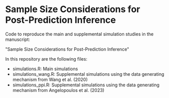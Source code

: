# Sample Size Considerations for Post-Prediction Inference

Code to reproduce the main and supplemental simulation studies in the manuscript:

"Sample Size Considerations for Post-Prediction Inference"

In this repository are the following files:

- simulations.R: Main simulations
- simulations_wang.R: Supplemental simulations using the data generating mechanism from Wang et al. (2020)
- simulations_ppi.R: Supplemental simulations using the data generating mechanism from Angelopoulos et al. (2023)